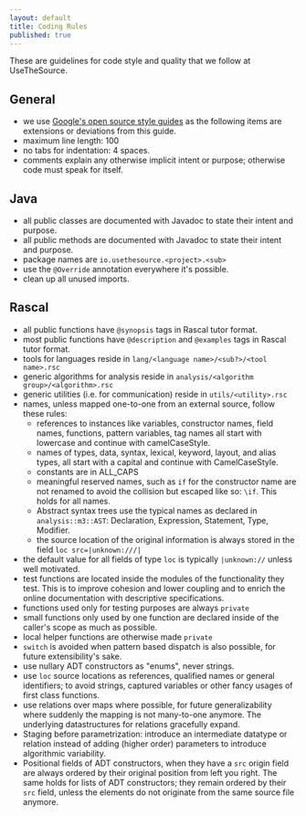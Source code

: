 ```yaml
---
layout: default
title: Coding Rules
published: true
---
```


These are guidelines for code style and quality that we follow at UseTheSource.

## General 

* we use [Google's open source style guides](https://github.com/google/styleguide) as the following items are extensions or deviations from this guide.
* maximum line length: 100 
* no tabs for indentation: 4 spaces.
* comments explain any otherwise implicit intent or purpose; otherwise code must speak for itself.

## Java

* all public classes are documented with Javadoc to state their intent and purpose.
* all public methods are documented with Javadoc to state their intent and purpose.
* package names are `io.usethesource.<project>.<sub>`
* use the `@Override` annotation everywhere it's possible.
* clean up all unused imports.

## Rascal

* all public functions have `@synopsis` tags in Rascal tutor format.
* most public functions have `@description` and `@examples` tags in Rascal tutor format.
* tools for languages reside in `lang/<language name>/<sub?>/<tool name>.rsc`
* generic algorithms for analysis reside in `analysis/<algorithm group>/<algorithm>.rsc`
* generic utilities (i.e. for communication) reside in `utils/<utility>.rsc`
* names, unless mapped one-to-one from an external source, follow these rules:
  * references to instances like variables, constructor names, field names, functions, pattern variables, tag names all start with lowercase and continue with camelCaseStyle.
  * names of types, data, syntax, lexical, keyword, layout, and alias types, all start with a capital and continue with CamelCaseStyle.
  * constants are in ALL_CAPS
  * meaningful reserved names, such as `if` for the constructor name are not renamed to avoid the collision but escaped like so: `\if`. This holds for all names.
  * Abstract syntax trees use the typical names as declared in `analysis::m3::AST`: Declaration, Expression, Statement, Type, Modifier.
  * the source location of the original information is always stored in the field `loc src=|unknown:///|`
* the default value for all fields of type `loc` is typically `|unknown://` unless well motivated.
* test functions are located inside the modules of the functionality they test. This is to improve cohesion and lower coupling and to enrich the online documentation with descriptive specifications.
* functions used only for testing purposes are always `private`
* small functions only used by one function are declared inside of the caller's scope as much as possible.
* local helper functions are otherwise made `private`
* `switch` is avoided when pattern based dispatch is also possible, for future extensibility's sake.
* use nullary ADT constructors as "enums", never strings.
* use `loc` source locations as references, qualified names or general identifiers; to avoid strings, captured variables or other fancy usages of first class functions.
* use relations over maps where possible, for future generalizability where suddenly the mapping is not many-to-one anymore. The underlying datastructures for relations gracefully expand.
* Staging before parametrization: introduce an intermediate datatype or relation instead of adding (higher order) parameters to introduce algorithmic variability.
* Positional fields of ADT constructors, when they have a `src` origin field are always ordered by their original position from left you right. The same holds for lists of ADT constructors; they remain ordered by their `src` field, unless the elements do not originate from the same source file anymore.
    
    
